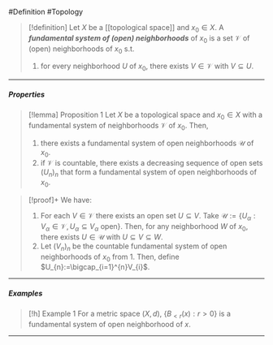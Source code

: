 #Definition #Topology 

> [!definition]
> Let $X$ be a [[topological space]] and $x_{0}\in X$. A ***fundamental system of (open) neighborhoods*** of $x_{0}$ is a set $\mathcal{V}$ of (open) neighborhoods of $x_{0}$ s.t. 
> 1. for every neighborhood $U$ of $x_{0}$, there exists $V\in \mathcal{V}$ with $V\subseteq U$.
---
##### Properties
> [!lemma] Proposition 1
> Let $X$ be a topological space and $x_{0}\in X$ with a fundamental system of neighborhoods $\mathcal{V}$ of $x_{0}$. Then,
> 1. there exists a fundamental system of open neighborhoods $\mathcal{U}$ of $x_{0}$.
> 2. if $\mathcal{V}$ is countable, there exists a decreasing sequence of open sets $(U_{n})_{n}$ that form a fundamental system of open neighborhoods of $x_{0}$.

> [!proof]+
> We have:
> 1. For each $V\in \mathcal{V}$ there exists an open set $U\subseteq V$. Take $\mathcal{U}:=\{ U_{\alpha}:V_{\alpha}\in\mathcal{V},U_{\alpha}\subseteq V_{\alpha} \text{ open} \}$. Then, for any neighborhood $W$ of $x_{0}$, there exists $U\in \mathcal{U}$ with $U\subseteq V\subseteq W$.
> 2. Let $(V_{n})_{n}$ be the countable fundamental system of open neighborhoods of $x_{0}$ from 1. Then, define $U_{n}:=\bigcap_{i=1}^{n}V_{i}$. 
---
##### Examples
> [!h] Example 1
> For a metric space $(X,d)$, $\{ B_{<r}(x):r>0 \}$ is a fundamental system of open neighborhood of $x$.
---